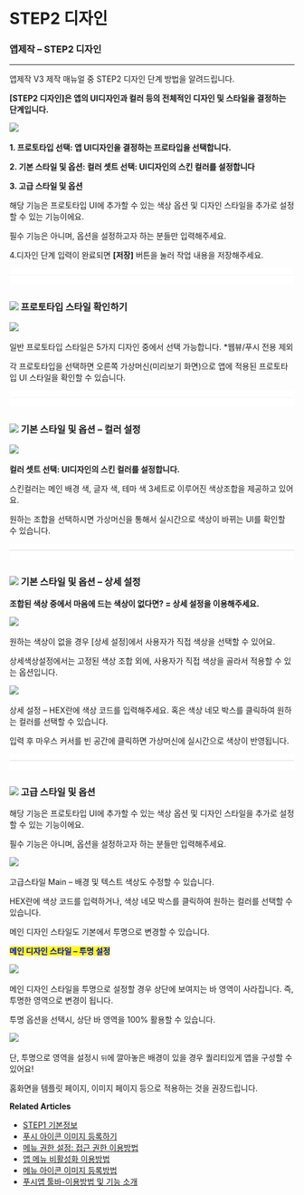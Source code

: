 # STEP2 디자인

### **앱제작 – STEP2 디자인**

***

앱제작 V3 제작 매뉴얼 중 STEP2 디자인 단계 방법을 알려드립니다.

**\[STEP2 디자인]은 앱의 UI디자인과 컬러 등의 전체적인 디자인 및 스타일을 결정하는 단계입니다.**

![](https://wp.swing2app.co.kr/wp-content/uploads/2022/06/%EA%B0%80%EC%9D%B4%EB%93%9C2.png)

**1. 프로토타입 선택: 앱 UI디자인을 결정하는 프로타입을 선택합니다.**

**2. 기본 스타일 및 옵션: 컬러 셋트 선택: UI디자인의 스킨 컬러를 설정합니다**

**3. 고급 스타일 및 옵션**

해당 기능은 프로토타입 UI에 추가할 수 있는 색상 옵션 및 디자인 스타일을 추가로 설정할 수 있는 기능이에요.

필수 기능은 아니며, 옵션을 설정하고자 하는 분들만 입력해주세요.

4.디자인 단계 입력이 완료되면 **\[저장]** 버튼을 눌러 작업 내용을 저장해주세요.

![](../../.gitbook/assets/구분선.PNG)

### ![](https://wp.swing2app.co.kr/wp-content/uploads/2018/09/%EB%8B%A8%EB%9D%BD1-1.png) **프로토타입 스타일 확인하기**

![](https://wp.swing2app.co.kr/wp-content/uploads/2022/07/%EB%85%B9%ED%99%94\_2022\_07\_01\_14\_50\_40\_340.gif)

일반 프로토타입 스타일은 5가지 디자인 중에서 선택 가능합니다. \*웹뷰/푸시 전용 제외

각 프로토타입을 선택하면 오른쪽 가상머신(미리보기 화면)으로 앱에 적용된 프로토타입 UI 스타일을 확인할 수 있습니다.

![](../../.gitbook/assets/구분선.PNG)

### ![](https://wp.swing2app.co.kr/wp-content/uploads/2018/09/%EB%8B%A8%EB%9D%BD1-1.png) **기본 스타일 및 옵션 – 컬러 설정**

![](https://wp.swing2app.co.kr/wp-content/uploads/2022/07/%EB%85%B9%ED%99%94\_2022\_07\_01\_14\_52\_49\_797.gif)

**컬러 셋트 선택: UI디자인의 스킨 컬러를 설정합니다.**

스킨컬러는 메인 배경 색, 글자 색, 테마 색 3세트로 이루어진 색상조합을 제공하고 있어요.

원하는 조합을 선택하시면 가상머신을 통해서 실시간으로 색상이 바뀌는 UI를 확인할 수 있습니다.

![](../../.gitbook/assets/구분선.PNG)

### ![](https://wp.swing2app.co.kr/wp-content/uploads/2018/09/%EB%8B%A8%EB%9D%BD1-1.png) **기본 스타일 및 옵션 – 상세 설정**

**조합된 색상 중에서 마음에 드는 색상이 없다면? = 상세 설정을 이용해주세요.**

![](https://wp.swing2app.co.kr/wp-content/uploads/2022/06/%EA%B0%80%EC%9D%B4%EB%93%9C2-2.png)

원하는 색상이 없을 경우 \[상세 설정]에서 사용자가 직접 색상을 선택할 수 있어요.

상세색상설정에서는 고정된 색상 조합 외에, 사용자가 직접 색상을 골라서 적용할 수 있는 옵션입니다.

![](https://wp.swing2app.co.kr/wp-content/uploads/2022/07/%EC%83%81%EC%84%B8%EC%84%A4%EC%A0%95%EC%83%89%EC%83%81.gif)

상세 설정 – HEX란에 색상 코드를 입력해주세요. 혹은 색상 네모 박스를 클릭하여 원하는 컬러를 선택할 수 있습니다.

입력 후 마우스 커서를 빈 공간에 클릭하면 가상머신에 실시간으로 색상이 반영됩니다.

![](../../.gitbook/assets/구분선.PNG)

### ![](https://wp.swing2app.co.kr/wp-content/uploads/2018/09/%EB%8B%A8%EB%9D%BD1-1.png) **고급 스타일 및 옵션**

해당 기능은 프로토타입 UI에 추가할 수 있는 색상 옵션 및 디자인 스타일을 추가로 설정할 수 있는 기능이에요.

필수 기능은 아니며, 옵션을 설정하고자 하는 분들만 입력해주세요.

![](https://wp.swing2app.co.kr/wp-content/uploads/2022/07/%EA%B3%A0%EA%B8%89%EC%8A%A4%ED%83%80%EC%9D%BC%EC%83%89%EC%83%81.gif)

고급스타일 Main – 배경 및 텍스트 색상도 수정할 수 있습니다.

HEX란에 색상 코드를 입력하거나, 색상 네모 박스를 클릭하여 원하는 컬러를 선택할 수 있습니다.

메인 디자인 스타일도 기본에서 투명으로 변경할 수 있습니다.



<mark style="color:blue;">**메인 디자인 스타일 – 투명 설정**</mark>

![](https://wp.swing2app.co.kr/wp-content/uploads/2022/07/%EB%94%94%EC%9E%90%EC%9D%B81.png)

메인 디자인 스타일을 투명으로 설정할 경우 상단에 보여지는 바 영역이 사라집니다. 즉, 투명한 영역으로 변경이 됩니다.

투명 옵션을 선택시, 상단 바 영역을 100% 활용할 수 있습니다.



![](https://wp.swing2app.co.kr/wp-content/uploads/2022/07/%EB%94%94%EC%9E%90%EC%9D%B82-1.png)

단, 투명으로 영역을 설정시 `뒤`에 깔아놓은 배경이 있을 경우 퀄리티있게 앱을 구성할 수 있어요!

홈화면을 템플릿 페이지, 이미지 페이지 등으로 적용하는 것을 권장드립니다.





**Related Articles**

* [STEP1 기본정보](https://wp.swing2app.co.kr/documentation/v3manual/step1-basic/)
* [푸시 아이콘 이미지 등록하기](https://wp.swing2app.co.kr/documentation/appmanage/pushmember/pushicon/)
* [메뉴 권한 설정: 접근 권한 이용방법](https://wp.swing2app.co.kr/documentation/v3manual/permission-setting/)
* [앱 메뉴 비활성화 이용방법](https://wp.swing2app.co.kr/documentation/v3manual/menu-hiding/)
* [메뉴 아이콘 이미지 등록방법](https://wp.swing2app.co.kr/documentation/v3manual/icon/)
* [푸시앱 툴바-이용방법 및 기능 소개](https://wp.swing2app.co.kr/documentation/v3manual/pushapp-toolbar/)
